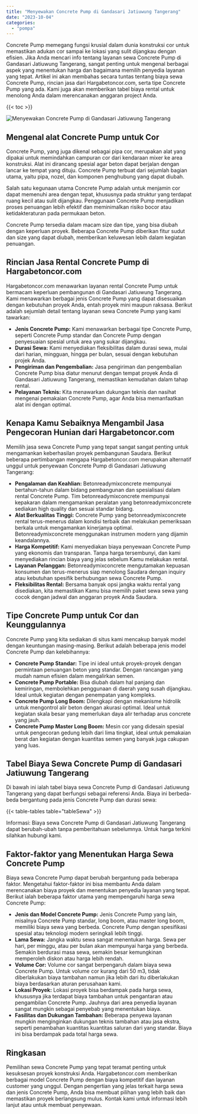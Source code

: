```yaml
---
title: "Menyewakan Concrete Pump di Gandasari Jatiuwung Tangerang"
date: "2023-10-04"
categories: 
  - "pompa"
---
```




Concrete Pump memegang fungsi krusial dalam dunia konstruksi cor untuk memastikan adukan cor sampai ke lokasi yang sulit dijangkau dengan efisien. Jika Anda mencari info tentang layanan sewa Concrete Pump di Gandasari Jatiuwung Tangerang, sangat penting untuk mengenal berbagai aspek yang menentukan harga dan bagaimana memilih penyedia layanan yang tepat. Artikel ini akan membahas secara tuntas tentang biaya sewa Concrete Pump, rincian jasa dari Hargabetoncor.com, serta tipe Concrete Pump yang ada. Kami juga akan memberikan tabel biaya rental untuk menolong Anda dalam merencanakan anggaran project Anda.

{{< toc >}}

![Menyewakan Concrete Pump di Gandasari Jatiuwung Tangerang](https://hargareadymixid.github.io/pompa/concrete-pump%20(28).png)

## Mengenal alat Concrete Pump untuk Cor

Concrete Pump, yang juga dikenal sebagai pipa cor, merupakan alat yang dipakai untuk memindahkan campuran cor dari kendaraan mixer ke area konstruksi. Alat ini dirancang spesial agar beton dapat berjalan dengan lancar ke tempat yang dituju. Concrete Pump terbuat dari sejumlah bagian utama, yaitu pipa, nozel, dan komponen penghubung yang dapat diubah.

Salah satu kegunaan utama Concrete Pump adalah untuk menjamin cor dapat memenuhi area dengan tepat, khususnya pada struktur yang terdapat ruang kecil atau sulit dijangkau. Penggunaan Concrete Pump menjadikan proses penuangan lebih efektif dan meminimalkan risiko bocor atau ketidakteraturan pada permukaan beton.

Concrete Pump tersedia dalam macam size dan tipe, yang bisa diubah dengan keperluan proyek. Beberapa Concrete Pump diberikan fitur sudut dan size yang dapat diubah, memberikan keluwesan lebih dalam kegiatan penuangan.

## Rincian Jasa Rental Concrete Pump di Hargabetoncor.com

Hargabetoncor.com menawarkan layanan rental Concrete Pump untuk bermacam keperluan pembangunan di Gandasari Jatiuwung Tangerang. Kami menawarkan berbagai jenis Concrete Pump yang dapat disesuaikan dengan kebutuhan proyek Anda, entah proyek mini maupun raksasa. Berikut adalah sejumlah detail tentang layanan sewa Concrete Pump yang kami tawarkan:

- **Jenis Concrete Pump:** Kami menawarkan berbagai tipe Concrete Pump, seperti Concrete Pump standar dan Concrete Pump dengan penyesuaian spesial untuk area yang sukar dijangkau.
- **Durasi Sewa:** Kami menyediakan fleksibilitas dalam durasi sewa, mulai dari harian, mingguan, hingga per bulan, sesuai dengan kebutuhan projek Anda.
- **Pengiriman dan Pengembalian:** Jasa pengiriman dan pengembalian Concrete Pump bisa diatur menurut dengan tempat proyek Anda di Gandasari Jatiuwung Tangerang, memastikan kemudahan dalam tahap rental.
- **Pelayanan Teknis:** Kita menawarkan dukungan teknis dan nasihat mengenai pemakaian Concrete Pump, agar Anda bisa memanfaatkan alat ini dengan optimal.

## Kenapa Kamu Sebaiknya Mengambil Jasa Pengecoran Hunian dari Hargabetoncor.com

Memilih jasa sewa Concrete Pump yang tepat sangat sangat penting untuk mengamankan keberhasilan proyek pembangunan Saudara. Berikut beberapa pertimbangan mengapa Hargabetoncor.com merupakan alternatif unggul untuk penyewaan Concrete Pump di Gandasari Jatiuwung Tangerang:

- **Pengalaman dan Keahlian:** Betonreadymixconcrete mempunyai bertahun-tahun dalam bidang pembangunan dan spesialisasi dalam rental Concrete Pump. Tim betonreadymixconcrete mempunyai kepakaran dalam mengamankan peralatan yang betonreadymixconcrete sediakan high quality dan sesuai standar bidang.
- **Alat Berkualitas Tinggi:** Concrete Pump yang betonreadymixconcrete rental terus-menerus dalam kondisi terbaik dan melakukan pemeriksaan berkala untuk mengamankan kinerjanya optimal. Betonreadymixconcrete menggunakan instrumen modern yang dijamin keandalannya.
- **Harga Kompetitif:** Kami menyediakan biaya penyewaan Concrete Pump yang ekonomis dan transparan. Tanpa harga tersembunyi, dan kami menyediakan rincian biaya yang jelas sebelum Kamu melakukan rental.
- **Layanan Pelanggan:** Betonreadymixconcrete mengutamakan kepuasan konsumen dan terus-menerus siap menolong Saudara dengan inquiry atau kebutuhan spesifik berhubungan sewa Concrete Pump.
- **Fleksibilitas Rental:** Bersama banyak opsi jangka waktu rental yang disediakan, kita memastikan Kamu bisa memilih paket sewa sewa yang cocok dengan jadwal dan anggaran proyek Anda Saudara.

## Tipe Concrete Pump untuk Cor dan Keunggulannya

Concrete Pump yang kita sediakan di situs kami mencakup banyak model dengan keuntungan masing-masing. Berikut adalah beberapa jenis model Concrete Pump dan kelebihannya:

- **Concrete Pump Standar:** Tipe ini ideal untuk proyek-proyek dengan permintaan penuangan beton yang standar. Dengan rancangan yang mudah namun efisien dalam mengalirkan semen.
- **Concrete Pump Portable:** Bisa diubah dalam hal panjang dan kemiringan, membolehkan penggunaan di daerah yang susah dijangkau. Ideal untuk kegiatan dengan penempatan yang kompleks.
- **Concrete Pump Long Boom:** Dilengkapi dengan mekanisme hidrolik untuk mengontrol alir beton dengan akurasi optimal. Ideal untuk kegiatan skala besar yang memerlukan daya alir terhadap arus concrete yang jauh.
- **Concrete Pump Master Long Boom:** Mesin cor yang didesain spesial untuk pengecoran gedung lebih dari lima tingkat, ideal untuk pemakaian berat dan kegiatan dengan kuantitas semen yang banyak juga cakupan yang luas.

## Tabel Biaya Sewa Concrete Pump di Gandasari Jatiuwung Tangerang

Di bawah ini ialah tabel biaya sewa Concrete Pump di Gandasari Jatiuwung Tangerang yang dapat berfungsi sebagai referensi Anda. Biaya ini berbeda-beda bergantung pada jenis Concrete Pump dan durasi sewa:

{{< table-tables table="tableSewa" >}}

Informasi: Biaya sewa Concrete Pump di Gandasari Jatiuwung Tangerang dapat berubah-ubah tanpa pemberitahuan sebelumnya. Untuk harga terkini silahkan hubungi kami.

## Faktor-faktor yang Menentukan Harga Sewa Concrete Pump

Biaya sewa Concrete Pump dapat berubah bergantung pada beberapa faktor. Mengetahui faktor-faktor ini bisa membantu Anda dalam merencanakan biaya proyek dan menentukan penyedia layanan yang tepat. Berikut ialah beberapa faktor utama yang mempengaruhi harga sewa Concrete Pump:

- **Jenis dan Model Concrete Pump:** Jenis Concrete Pump yang lain, misalnya Concrete Pump standar, long boom, atau master long boom, memiliki biaya sewa yang berbeda. Concrete Pump dengan spesifikasi spesial atau teknologi modern seringkali lebih tinggi.
- **Lama Sewa:** Jangka waktu sewa sangat menentukan harga. Sewa per hari, per minggu, atau per bulan akan mempunyai harga yang berbeda. Semakin berdurasi masa sewa, semakin besar kemungkinan memperoleh diskon atau harga lebih rendah.
- **Volume Cor:** Volume cor sangat berpengaruh dalam biaya sewa Concrete Pump. Untuk volume cor kurang dari 50 m3, tidak diberlakukan biaya tambahan namun jika lebih dari itu diberlakukan biaya berdasarkan aturan perusahaan kami.
- **Lokasi Proyek:** Lokasi proyek bisa berdampak pada harga sewa, khususnya jika terdapat biaya tambahan untuk pengantaran atau pengambilan Concrete Pump. Jauhnya dari area penyedia layanan sangat mungkin sebagai penyebab yang menentukan biaya.
- **Fasilitas dan Dukungan Tambahan:** Beberapa penyewa layanan mungkin menginginkan dukungan teknis tambahan atau jasa ekstra, seperti penambahan kuantitas kuantitas saluran dari yang standar. Biaya ini bisa berdampak pada total harga sewa.

## Ringkasan

Pemilihan sewa Concrete Pump yang tepat teramat penting untuk kesuksesan proyek konstruksi Anda. Hargabetoncor.com memberikan berbagai model Concrete Pump dengan biaya kompetitif dan layanan customer yang unggul. Dengan pengertian yang jelas terkait harga sewa dan jenis Concrete Pump, Anda bisa membuat pilihan yang lebih baik dan memastikan proyek berlangsung mulus. Kontak kami untuk informasi lebih lanjut atau untuk membuat penyewaan.
